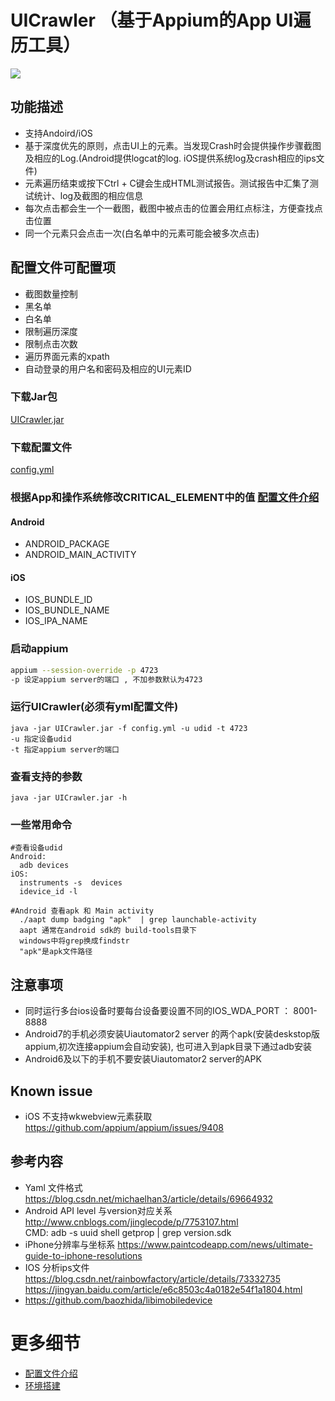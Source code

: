 # UICrawler （基于Appium的App UI遍历工具）
![](https://github.com/lgxqf/UICrawler/blob/master/doc/demo.gif)

## 功能描述
* 支持Andoird/iOS
* 基于深度优先的原则，点击UI上的元素。当发现Crash时会提供操作步骤截图及相应的Log.(Android提供logcat的log. iOS提供系统log及crash相应的ips文件)
* 元素遍历结束或按下Ctrl + C键会生成HTML测试报告。测试报告中汇集了测试统计、log及截图的相应信息  
* 每次点击都会生一个一截图，截图中被点击的位置会用红点标注，方便查找点击位置
* 同一个元素只会点击一次(白名单中的元素可能会被多次点击)



## 配置文件可配置项
* 截图数量控制
* 黑名单
* 白名单
* 限制遍历深度
* 限制点击次数
* 遍历界面元素的xpath
* 自动登录的用户名和密码及相应的UI元素ID 

### 下载Jar包
[UICrawler.jar](https://pan.baidu.com/s/12cCTp1nQ6DSk9OPuFt_uEw)
### 下载配置文件
[config.yml](https://github.com/lgxqf/UICrawler/blob/master/config.yml) 
### 根据App和操作系统修改CRITICAL_ELEMENT中的值 [配置文件介绍](doc/Config.md)
  #### Android
  * ANDROID_PACKAGE
  * ANDROID_MAIN_ACTIVITY
  #### iOS
  * IOS_BUNDLE_ID
  * IOS_BUNDLE_NAME
  * IOS_IPA_NAME
  
### 启动appium
```bash
appium --session-override -p 4723
-p 设定appium server的端口 , 不加参数默认为4723
```

### 运行UICrawler(必须有yml配置文件)
```aidl
java -jar UICrawler.jar -f config.yml -u udid -t 4723
-u 指定设备udid
-t 指定appium server的端口
```

### 查看支持的参数
```aidl
java -jar UICrawler.jar -h
```

### 一些常用命令
```
#查看设备udid
Android:
  adb devices
iOS:
  instruments -s  devices
  idevice_id -l
  
#Android 查看apk 和 Main activity
  ./aapt dump badging "apk"  | grep launchable-activity
  aapt 通常在android sdk的 build-tools目录下
  windows中将grep换成findstr
  "apk"是apk文件路径
```

## 注意事项
* 同时运行多台ios设备时要每台设备要设置不同的IOS_WDA_PORT ： 8001-8888
* Android7的手机必须安装Uiautomator2 server 的两个apk(安装deskstop版appium,初次连接appium会自动安装), 也可进入到apk目录下通过adb安装
* Android6及以下的手机不要安装Uiautomator2 server的APK

## Known issue
* iOS 不支持wkwebview元素获取 https://github.com/appium/appium/issues/9408


## 参考内容
* Yaml 文件格式 https://blog.csdn.net/michaelhan3/article/details/69664932 
* Android API level 与version对应关系 http://www.cnblogs.com/jinglecode/p/7753107.html  
    CMD: adb -s uuid shell getprop | grep version.sdk
* iPhone分辨率与坐标系 https://www.paintcodeapp.com/news/ultimate-guide-to-iphone-resolutions
* IOS 分析ips文件 https://blog.csdn.net/rainbowfactory/article/details/73332735
    https://jingyan.baidu.com/article/e6c8503c4a0182e54f1a1804.html
* https://github.com/baozhida/libimobiledevice
        

# 更多细节
* [配置文件介绍](doc/Config.md)
* [环境搭建](doc/Environment.md)
